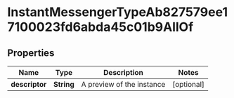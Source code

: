 

# InstantMessengerTypeAb827579ee17100023fd6abda45c01b9AllOf


## Properties

| Name | Type | Description | Notes |
|------------ | ------------- | ------------- | -------------|
|**descriptor** | **String** | A preview of the instance |  [optional] |



